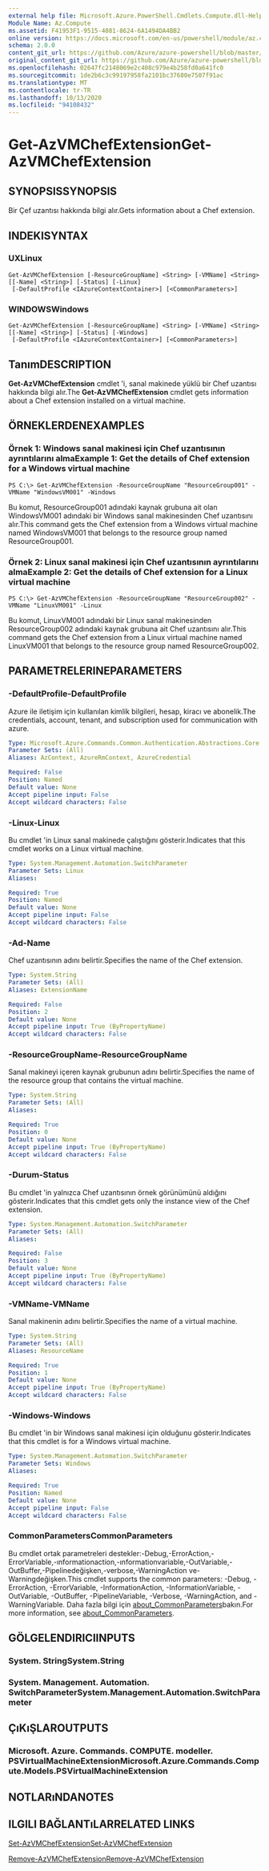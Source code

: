 ```yaml
---
external help file: Microsoft.Azure.PowerShell.Cmdlets.Compute.dll-Help.xml
Module Name: Az.Compute
ms.assetid: F41953F1-9515-4081-8624-6A1494DA4BB2
online version: https://docs.microsoft.com/en-us/powershell/module/az.compute/get-azvmchefextension
schema: 2.0.0
content_git_url: https://github.com/Azure/azure-powershell/blob/master/src/Compute/Compute/help/Get-AzVMChefExtension.md
original_content_git_url: https://github.com/Azure/azure-powershell/blob/master/src/Compute/Compute/help/Get-AzVMChefExtension.md
ms.openlocfilehash: 02647fc2148069e2c408c979e4b258fd0a641fc0
ms.sourcegitcommit: 1de2b6c3c99197958fa2101bc37680e7507f91ac
ms.translationtype: MT
ms.contentlocale: tr-TR
ms.lasthandoff: 10/13/2020
ms.locfileid: "94108432"
---
```

# <span data-ttu-id="253e4-101">Get-AzVMChefExtension</span><span class="sxs-lookup"><span data-stu-id="253e4-101">Get-AzVMChefExtension</span></span>

## <span data-ttu-id="253e4-102">SYNOPSIS</span><span class="sxs-lookup"><span data-stu-id="253e4-102">SYNOPSIS</span></span>
<span data-ttu-id="253e4-103">Bir Çef uzantısı hakkında bilgi alır.</span><span class="sxs-lookup"><span data-stu-id="253e4-103">Gets information about a Chef extension.</span></span>

## <span data-ttu-id="253e4-104">INDEKI</span><span class="sxs-lookup"><span data-stu-id="253e4-104">SYNTAX</span></span>

### <span data-ttu-id="253e4-105">UX</span><span class="sxs-lookup"><span data-stu-id="253e4-105">Linux</span></span>
```
Get-AzVMChefExtension [-ResourceGroupName] <String> [-VMName] <String> [[-Name] <String>] [-Status] [-Linux]
 [-DefaultProfile <IAzureContextContainer>] [<CommonParameters>]
```

### <span data-ttu-id="253e4-106">WINDOWS</span><span class="sxs-lookup"><span data-stu-id="253e4-106">Windows</span></span>
```
Get-AzVMChefExtension [-ResourceGroupName] <String> [-VMName] <String> [[-Name] <String>] [-Status] [-Windows]
 [-DefaultProfile <IAzureContextContainer>] [<CommonParameters>]
```

## <span data-ttu-id="253e4-107">Tanım</span><span class="sxs-lookup"><span data-stu-id="253e4-107">DESCRIPTION</span></span>
<span data-ttu-id="253e4-108">**Get-AzVMChefExtension** cmdlet 'i, sanal makinede yüklü bir Chef uzantısı hakkında bilgi alır.</span><span class="sxs-lookup"><span data-stu-id="253e4-108">The **Get-AzVMChefExtension** cmdlet gets information about a Chef extension installed on a virtual machine.</span></span>

## <span data-ttu-id="253e4-109">ÖRNEKLERDEN</span><span class="sxs-lookup"><span data-stu-id="253e4-109">EXAMPLES</span></span>

### <span data-ttu-id="253e4-110">Örnek 1: Windows sanal makinesi için Chef uzantısının ayrıntılarını alma</span><span class="sxs-lookup"><span data-stu-id="253e4-110">Example 1: Get the details of Chef extension for a Windows virtual machine</span></span>
```
PS C:\> Get-AzVMChefExtension -ResourceGroupName "ResourceGroup001" -VMName "WindowsVM001" -Windows
```

<span data-ttu-id="253e4-111">Bu komut, ResourceGroup001 adındaki kaynak grubuna ait olan WindowsVM001 adındaki bir Windows sanal makinesinden Chef uzantısını alır.</span><span class="sxs-lookup"><span data-stu-id="253e4-111">This command gets the Chef extension from a Windows virtual machine named WindowsVM001 that belongs to the resource group named ResourceGroup001.</span></span>

### <span data-ttu-id="253e4-112">Örnek 2: Linux sanal makinesi için Chef uzantısının ayrıntılarını alma</span><span class="sxs-lookup"><span data-stu-id="253e4-112">Example 2: Get the details of Chef extension for a Linux virtual machine</span></span>
```
PS C:\> Get-AzVMChefExtension -ResourceGroupName "ResourceGroup002" -VMName "LinuxVM001" -Linux
```

<span data-ttu-id="253e4-113">Bu komut, LinuxVM001 adındaki bir Linux sanal makinesinden ResourceGroup002 adındaki kaynak grubuna ait Chef uzantısını alır.</span><span class="sxs-lookup"><span data-stu-id="253e4-113">This command gets the Chef extension from a Linux virtual machine named LinuxVM001 that belongs to the resource group named ResourceGroup002.</span></span>

## <span data-ttu-id="253e4-114">PARAMETRELERINE</span><span class="sxs-lookup"><span data-stu-id="253e4-114">PARAMETERS</span></span>

### <span data-ttu-id="253e4-115">-DefaultProfile</span><span class="sxs-lookup"><span data-stu-id="253e4-115">-DefaultProfile</span></span>
<span data-ttu-id="253e4-116">Azure ile iletişim için kullanılan kimlik bilgileri, hesap, kiracı ve abonelik.</span><span class="sxs-lookup"><span data-stu-id="253e4-116">The credentials, account, tenant, and subscription used for communication with azure.</span></span>

```yaml
Type: Microsoft.Azure.Commands.Common.Authentication.Abstractions.Core.IAzureContextContainer
Parameter Sets: (All)
Aliases: AzContext, AzureRmContext, AzureCredential

Required: False
Position: Named
Default value: None
Accept pipeline input: False
Accept wildcard characters: False
```

### <span data-ttu-id="253e4-117">-Linux</span><span class="sxs-lookup"><span data-stu-id="253e4-117">-Linux</span></span>
<span data-ttu-id="253e4-118">Bu cmdlet 'in Linux sanal makinede çalıştığını gösterir.</span><span class="sxs-lookup"><span data-stu-id="253e4-118">Indicates that this cmdlet works on a Linux virtual machine.</span></span>

```yaml
Type: System.Management.Automation.SwitchParameter
Parameter Sets: Linux
Aliases:

Required: True
Position: Named
Default value: None
Accept pipeline input: False
Accept wildcard characters: False
```

### <span data-ttu-id="253e4-119">-Ad</span><span class="sxs-lookup"><span data-stu-id="253e4-119">-Name</span></span>
<span data-ttu-id="253e4-120">Chef uzantısının adını belirtir.</span><span class="sxs-lookup"><span data-stu-id="253e4-120">Specifies the name of the Chef extension.</span></span>

```yaml
Type: System.String
Parameter Sets: (All)
Aliases: ExtensionName

Required: False
Position: 2
Default value: None
Accept pipeline input: True (ByPropertyName)
Accept wildcard characters: False
```

### <span data-ttu-id="253e4-121">-ResourceGroupName</span><span class="sxs-lookup"><span data-stu-id="253e4-121">-ResourceGroupName</span></span>
<span data-ttu-id="253e4-122">Sanal makineyi içeren kaynak grubunun adını belirtir.</span><span class="sxs-lookup"><span data-stu-id="253e4-122">Specifies the name of the resource group that contains the virtual machine.</span></span>

```yaml
Type: System.String
Parameter Sets: (All)
Aliases:

Required: True
Position: 0
Default value: None
Accept pipeline input: True (ByPropertyName)
Accept wildcard characters: False
```

### <span data-ttu-id="253e4-123">-Durum</span><span class="sxs-lookup"><span data-stu-id="253e4-123">-Status</span></span>
<span data-ttu-id="253e4-124">Bu cmdlet 'in yalnızca Chef uzantısının örnek görünümünü aldığını gösterir.</span><span class="sxs-lookup"><span data-stu-id="253e4-124">Indicates that this cmdlet gets only the instance view of the Chef extension.</span></span>

```yaml
Type: System.Management.Automation.SwitchParameter
Parameter Sets: (All)
Aliases:

Required: False
Position: 3
Default value: None
Accept pipeline input: True (ByPropertyName)
Accept wildcard characters: False
```

### <span data-ttu-id="253e4-125">-VMName</span><span class="sxs-lookup"><span data-stu-id="253e4-125">-VMName</span></span>
<span data-ttu-id="253e4-126">Sanal makinenin adını belirtir.</span><span class="sxs-lookup"><span data-stu-id="253e4-126">Specifies the name of a virtual machine.</span></span>

```yaml
Type: System.String
Parameter Sets: (All)
Aliases: ResourceName

Required: True
Position: 1
Default value: None
Accept pipeline input: True (ByPropertyName)
Accept wildcard characters: False
```

### <span data-ttu-id="253e4-127">-Windows</span><span class="sxs-lookup"><span data-stu-id="253e4-127">-Windows</span></span>
<span data-ttu-id="253e4-128">Bu cmdlet 'in bir Windows sanal makinesi için olduğunu gösterir.</span><span class="sxs-lookup"><span data-stu-id="253e4-128">Indicates that this cmdlet is for a Windows virtual machine.</span></span>

```yaml
Type: System.Management.Automation.SwitchParameter
Parameter Sets: Windows
Aliases:

Required: True
Position: Named
Default value: None
Accept pipeline input: False
Accept wildcard characters: False
```

### <span data-ttu-id="253e4-129">CommonParameters</span><span class="sxs-lookup"><span data-stu-id="253e4-129">CommonParameters</span></span>
<span data-ttu-id="253e4-130">Bu cmdlet ortak parametreleri destekler:-Debug,-ErrorAction,-ErrorVariable,-ınformationaction,-ınformationvariable,-OutVariable,-OutBuffer,-Pipelinedeğişken,-verbose,-WarningAction ve-Warningdeğişken.</span><span class="sxs-lookup"><span data-stu-id="253e4-130">This cmdlet supports the common parameters: -Debug, -ErrorAction, -ErrorVariable, -InformationAction, -InformationVariable, -OutVariable, -OutBuffer, -PipelineVariable, -Verbose, -WarningAction, and -WarningVariable.</span></span> <span data-ttu-id="253e4-131">Daha fazla bilgi için [about_CommonParameters](http://go.microsoft.com/fwlink/?LinkID=113216)bakın.</span><span class="sxs-lookup"><span data-stu-id="253e4-131">For more information, see [about_CommonParameters](http://go.microsoft.com/fwlink/?LinkID=113216).</span></span>

## <span data-ttu-id="253e4-132">GÖLGELENDIRICI</span><span class="sxs-lookup"><span data-stu-id="253e4-132">INPUTS</span></span>

### <span data-ttu-id="253e4-133">System. String</span><span class="sxs-lookup"><span data-stu-id="253e4-133">System.String</span></span>

### <span data-ttu-id="253e4-134">System. Management. Automation. SwitchParameter</span><span class="sxs-lookup"><span data-stu-id="253e4-134">System.Management.Automation.SwitchParameter</span></span>

## <span data-ttu-id="253e4-135">ÇıKıŞLAR</span><span class="sxs-lookup"><span data-stu-id="253e4-135">OUTPUTS</span></span>

### <span data-ttu-id="253e4-136">Microsoft. Azure. Commands. COMPUTE. modeller. PSVirtualMachineExtension</span><span class="sxs-lookup"><span data-stu-id="253e4-136">Microsoft.Azure.Commands.Compute.Models.PSVirtualMachineExtension</span></span>

## <span data-ttu-id="253e4-137">NOTLARıNDA</span><span class="sxs-lookup"><span data-stu-id="253e4-137">NOTES</span></span>

## <span data-ttu-id="253e4-138">ILGILI BAĞLANTıLAR</span><span class="sxs-lookup"><span data-stu-id="253e4-138">RELATED LINKS</span></span>

[<span data-ttu-id="253e4-139">Set-AzVMChefExtension</span><span class="sxs-lookup"><span data-stu-id="253e4-139">Set-AzVMChefExtension</span></span>](./Set-AzVMChefExtension.md)

[<span data-ttu-id="253e4-140">Remove-AzVMChefExtension</span><span class="sxs-lookup"><span data-stu-id="253e4-140">Remove-AzVMChefExtension</span></span>](./Remove-AzVMChefExtension.md)


